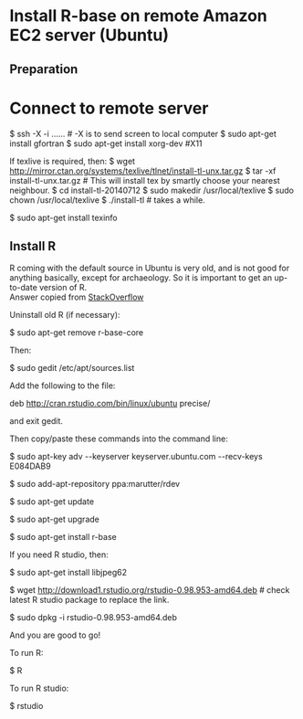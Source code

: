 Install R-base on remote Amazon EC2 server (Ubuntu)
========
## Preparation
  # Connect to remote server
  $ ssh -X -i …… # -X is to send screen to local computer
  $ sudo apt-get install gfortran
  $ sudo apt-get install xorg-dev #X11

If texlive is required, then:
  $ wget http://mirror.ctan.org/systems/texlive/tlnet/install-tl-unx.tar.gz
  $ tar -xf install-tl-unx.tar.gz # This will install tex by smartly choose your nearest neighbour.
  $ cd install-tl-20140712
  $ sudo makedir /usr/local/texlive
  $ sudo chown <your-user> /usr/local/texlive
  $ ./install-tl # takes a while. 

  $ sudo apt-get install texinfo
## Install R
R coming with the default source in Ubuntu is very old, and is not good for anything basically, except for archaeology. So it is important to get an up-to-date version of R.  
Answer copied from [StackOverflow](http://stackoverflow.com/questions/16093331/how-to-install-r-version-3-0)

Uninstall old R (if necessary):

  $ sudo apt-get remove r-base-core

Then:

  $ sudo gedit /etc/apt/sources.list

Add the following to the file:

  deb http://cran.rstudio.com/bin/linux/ubuntu precise/

and exit gedit.

Then copy/paste these commands into the command line:

  $ sudo apt-key adv --keyserver keyserver.ubuntu.com --recv-keys E084DAB9

  $ sudo add-apt-repository ppa:marutter/rdev

  $ sudo apt-get update

  $ sudo apt-get upgrade

  $ sudo apt-get install r-base

If you need R studio, then:

  $ sudo apt-get install libjpeg62

  $ wget http://download1.rstudio.org/rstudio-0.98.953-amd64.deb # check latest R studio package to replace the link.

  $ sudo dpkg -i rstudio-0.98.953-amd64.deb

And you are good to go!

To run R:

  $ R

To run R studio:

  $ rstudio

